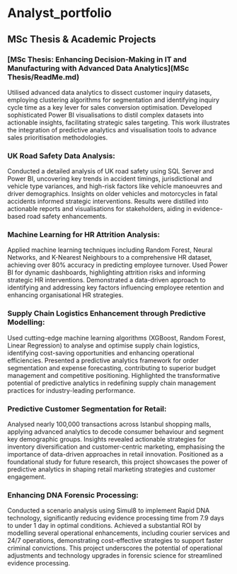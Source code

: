 # Analyst_portfolio

## MSc Thesis & Academic Projects
### [MSc Thesis: Enhancing Decision-Making in IT and Manufacturing with Advanced Data Analytics](MSc Thesis/ReadMe.md)
Utilised advanced data analytics to dissect customer inquiry datasets, employing clustering algorithms for segmentation 
and identifying inquiry cycle time as a key lever for sales conversion optimisation. Developed sophisticated Power BI 
visualisations to distil complex datasets into actionable insights, facilitating strategic sales targeting. This work 
illustrates the integration of predictive analytics and visualisation tools to advance sales prioritisation methodologies. 

### UK Road Safety Data Analysis:
Conducted a detailed analysis of UK road safety using SQL Server and Power BI, uncovering key trends in accident timings, jurisdictional and vehicle type variances, and high-risk factors like vehicle manoeuvres and driver demographics. Insights on older vehicles and motorcycles in fatal accidents informed strategic interventions. Results were distilled into actionable reports and visualisations for stakeholders, aiding in evidence-based road safety enhancements.

### Machine Learning for HR Attrition Analysis:
Applied machine learning techniques including Random Forest, Neural Networks, and K-Nearest Neighbours to a 
comprehensive HR dataset, achieving over 80% accuracy in predicting employee turnover. Used Power BI for dynamic 
dashboards, highlighting attrition risks and informing strategic HR interventions. Demonstrated a data-driven approach 
to identifying and addressing key factors influencing employee retention and enhancing organisational HR strategies. 

### Supply Chain Logistics Enhancement through Predictive Modelling:
Used cutting-edge machine learning algorithms (XGBoost, Random Forest, Linear Regression) to analyse and optimise 
supply chain logistics, identifying cost-saving opportunities and enhancing operational efficiencies. Presented a 
predictive analytics framework for order segmentation and expense forecasting, contributing to superior budget 
management and competitive positioning. Highlighted the transformative potential of predictive analytics in redefining 
supply chain management practices for industry-leading performance. 

### Predictive Customer Segmentation for Retail:
Analysed nearly 100,000 transactions across Istanbul shopping malls, applying advanced analytics to decode consumer 
behaviour and segment key demographic groups. Insights revealed actionable strategies for inventory diversification 
and customer-centric marketing, emphasising the importance of data-driven approaches in retail innovation. Positioned 
as a foundational study for future research, this project showcases the power of predictive analytics in shaping retail 
marketing strategies and customer engagement.

### Enhancing DNA Forensic Processing:
Conducted a scenario analysis using Simul8 to implement Rapid DNA technology, significantly reducing evidence processing time from 7.9 days to under 1 day in optimal conditions. Achieved a substantial ROI by modelling several operational enhancements, including courier services and 24/7 operations, demonstrating cost-effective strategies to support faster criminal convictions. This project underscores the potential of operational adjustments and technology upgrades in forensic science for streamlined evidence processing.  





